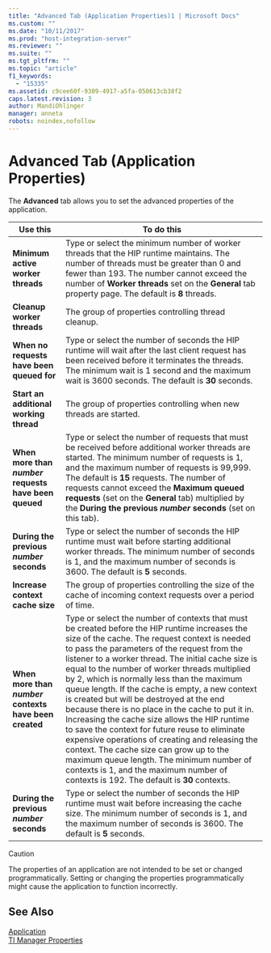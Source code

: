 ```yaml
---
title: "Advanced Tab (Application Properties)1 | Microsoft Docs"
ms.custom: ""
ms.date: "10/11/2017"
ms.prod: "host-integration-server"
ms.reviewer: ""
ms.suite: ""
ms.tgt_pltfrm: ""
ms.topic: "article"
f1_keywords: 
  - "15335"
ms.assetid: c9cee60f-9309-4917-a5fa-050613cb38f2
caps.latest.revision: 3
author: MandiOhlinger
manager: anneta
robots: noindex,nofollow
---
```

# Advanced Tab (Application Properties)
The **Advanced** tab allows you to set the advanced properties of the application.  
  
|Use this|To do this|  
|--------------|----------------|  
|**Minimum active worker threads**|Type or select the minimum number of worker threads that the HIP runtime maintains. The number of threads must be greater than 0 and fewer than 193. The number cannot exceed the number of **Worker threads** set on the **General** tab property page. The default is **8** threads.|  
|**Cleanup worker threads**|The group of properties controlling thread cleanup.|  
|**When no requests have been queued for**|Type or select the number of seconds the HIP runtime will wait after the last client request has been received before it terminates the threads. The minimum wait is 1 second and the maximum wait is 3600 seconds. The default is **30** seconds.|  
|**Start an additional working thread**|The group of properties controlling when new threads are started.|  
|**When more than** <br /> ***number* requests have been queued**|Type or select the number of requests that must be received before additional worker threads are started. The minimum number of requests is 1, and the maximum number of requests is 99,999. The default is **15** requests. The number of requests cannot exceed the **Maximum queued requests** (set on the **General** tab) multiplied by the **During the previous *number* seconds** (set on this tab).|  
|**During the previous** <br /> ***number* seconds**|Type or select the number of seconds the HIP runtime must wait before starting additional worker threads. The minimum number of seconds is 1, and the maximum number of seconds is 3600. The default is **5** seconds.|  
|**Increase context cache size**|The group of properties controlling the size of the cache of incoming context requests over a period of time.|  
|**When more than** <br /> ***number* contexts have been created**|Type or select the number of contexts that must be created before the HIP runtime increases the size of the cache. The request context is needed to pass the parameters of the request from the listener to a worker thread. The initial cache size is equal to the number of worker threads multiplied by 2, which is normally less than the maximum queue length. If the cache is empty, a new context is created but will be destroyed at the end because there is no place in the cache to put it in. Increasing the cache size allows the HIP runtime to save the context for future reuse to eliminate expensive operations of creating and releasing the context. The cache size can grow up to the maximum queue length. The minimum number of contexts is 1, and the maximum number of contexts is 192. The default is **30** contexts.|  
|**During the previous** <br /> ***number* seconds**|Type or select the number of seconds the HIP runtime must wait before increasing the cache size. The minimum number of seconds is 1, and the maximum number of seconds is 3600. The default is **5** seconds.|  
  
> [!CAUTION]
>  The properties of an application are not intended to be set or changed programmatically. Setting or changing the properties programmatically might cause the application to function incorrectly.  
  
## See Also  
 [Application](../core/application.md)   
 [TI Manager Properties](../core/ti-manager-properties.md)